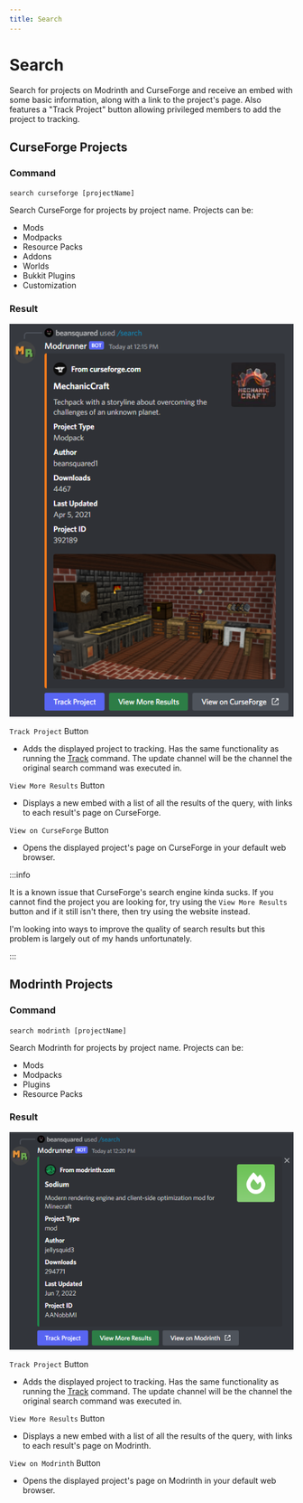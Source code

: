```yaml
---
title: Search
---
```


# Search

Search for projects on Modrinth and CurseForge and receive an embed with some basic information, along with a link to the project's page. Also features a "Track Project" button allowing privileged members to add the project to tracking.

## CurseForge Projects

### Command

`search curseforge [projectName]`

Search CurseForge for projects by project name. Projects can be:

- Mods
- Modpacks
- Resource Packs
- Addons
- Worlds
- Bukkit Plugins
- Customization

### Result

![image](../../static/img/commands/curseforge_projects_result.png)

`Track Project` Button

- Adds the displayed project to tracking. Has the same functionality as running the [Track](./track) command. The update channel will be the channel the original search command was executed in.

`View More Results` Button

- Displays a new embed with a list of all the results of the query, with links to each result's page on CurseForge.

`View on CurseForge` Button

- Opens the displayed project's page on CurseForge in your default web browser.

:::info

It is a known issue that CurseForge's search engine kinda sucks. If you cannot find the project you are looking for, try using the `View More Results` button and if it still isn't there, then try using the website instead.

I'm looking into ways to improve the quality of search results but this problem is largely out of my hands unfortunately.

:::

## Modrinth Projects

### Command

`search modrinth [projectName]`

Search Modrinth for projects by project name. Projects can be:

- Mods
- Modpacks
- Plugins
- Resource Packs

### Result

![image](../../static/img/commands/modrinth_projects_result.png)

`Track Project` Button

- Adds the displayed project to tracking. Has the same functionality as running the [Track](./track) command. The update channel will be the channel the original search command was executed in.

`View More Results` Button

- Displays a new embed with a list of all the results of the query, with links to each result's page on Modrinth.

`View on Modrinth` Button

- Opens the displayed project's page on Modrinth in your default web browser.
